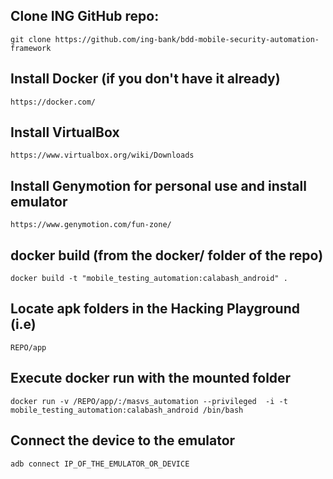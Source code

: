 

## Clone ING GitHub repo: 

`git clone https://github.com/ing-bank/bdd-mobile-security-automation-framework`


## Install Docker (if you don't have it already)
`https://docker.com/`

## Install VirtualBox
`https://www.virtualbox.org/wiki/Downloads`

## Install Genymotion for personal use and install emulator
`https://www.genymotion.com/fun-zone/`

## docker build (from the docker/ folder of the repo) 
`docker build -t "mobile_testing_automation:calabash_android" .`

## Locate apk folders in the Hacking Playground (i.e)
`REPO/app`


## Execute docker run with the mounted folder

`docker run -v /REPO/app/:/masvs_automation --privileged  -i -t mobile_testing_automation:calabash_android /bin/bash`

## Connect the device to the emulator

`adb connect IP_OF_THE_EMULATOR_OR_DEVICE`



